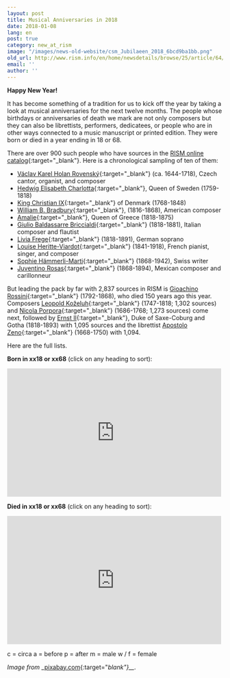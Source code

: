```yaml
---
layout: post
title: Musical Anniversaries in 2018
date: 2018-01-08
lang: en
post: true
category: new_at_rism
image: "/images/news-old-website/csm_Jubilaeen_2018_6bcd9ba1bb.png"
old_url: http://www.rism.info/en/home/newsdetails/browse/25/article/64/musical-anniversaries-in-2018.html
email: ''
author: ''
---
```


**Happy New Year!**

It has become something of a tradition for us to kick off the year by taking a look at musical anniversaries for the next twelve months. The people whose birthdays or anniversaries of death we mark are not only composers but they can also be librettists, performers, dedicatees, or people who are in other ways connected to a music manuscript or printed edition. They were born or died in a year ending in 18 or 68.

There are over 900 such people who have sources in the [RISM online catalog](https://opac.rism.info/){:target="_blank"}. Here is a chronological sampling of ten of them:

- [Václav Karel Holan Rovenský](https://opac.rism.info/search?View=rism&q=131986627&Language=en){:target="_blank"} (ca. 1644-1718), Czech cantor, organist, and composer
- [Hedwig Elisabeth Charlotta](https://opac.rism.info/search?View=rism&q=1013594819&Language=en){:target="_blank"}, Queen of Sweden (1759-1818)
- [King Christian IX](https://opac.rism.info/search?View=rism&q=119071126&Language=en){:target="_blank"} of Denmark (1768-1848)
- [William B. Bradbury](https://opac.rism.info/search?View=rism&q=116385154&Language=en){:target="_blank"}, (1816-1868), American composer
- [Amalie](https://opac.rism.info/search?View=rism&q=119077701&Language=en){:target="_blank"}, Queen of Greece (1818-1875)
- [Giulio Baldassarre Briccialdi](https://opac.rism.info/search?View=rism&q=134674502&Language=en){:target="_blank"} (1818-1881), Italian composer and flautist
- [Livia Frege](https://opac.rism.info/search?View=rism&q=116749253&Language=en){:target="_blank"} (1818-1891), German soprano
- [Louise Heritte-Viardot](https://opac.rism.info/search?View=rism&q=116736569&Language=en){:target="_blank"} (1841-1918), French pianist, singer, and composer
- [Sophie Hämmerli-Marti](https://opac.rism.info/search?View=rism&q=118700154&Language=en){:target="_blank"} (1868-1942), Swiss writer
- [Juventino Rosas](https://opac.rism.info/search?View=rism&q=123093848&Language=en){:target="_blank"} (1868-1894), Mexican composer and carillonneur

But leading the pack by far with 2,837 sources in RISM is [Gioachino Rossini](https://opac.rism.info/search?View=rism&q=118602985&Language=en){:target="_blank"} (1792-1868), who died 150 years ago this year. Composers [Leopold Koželuh](https://opac.rism.info/search?View=rism&q=11635190X&Language=en){:target="_blank"} (1747-1818; 1,302 sources) and [Nicola Porpora](https://opac.rism.info/search?View=rism&q=123494591&Language=en){:target="_blank"} (1686-1768; 1,273 sources) come next, followed by [Ernst II](https://opac.rism.info/search?View=rism&q=118685279&Language=en){:target="_blank"}, Duke of Saxe-Coburg and Gotha (1818-1893) with 1,095 sources and the librettist [Apostolo Zeno](https://opac.rism.info/search?View=rism&q=116980257&Language=en){:target="_blank"} (1668-1750) with 1,094.

Here are the full lists.

**Born in xx18 or xx68** (click on any heading to sort):

<iframe width="500" height="300" scrolling="yes" frameborder="no" src="https://fusiontables.google.com/embedviz?viz=GVIZ&amp;t=TABLE&amp;q=select+col0%2C+col1%2C+col2+from+1Yl3qbQzkv-og7QRRYCyc8JCk6bhCKZirWbFOiptY&amp;containerId=googft-gviz-canvas"></iframe>


**Died in xx18 or xx68** (click on any heading to sort):

<iframe width="500" height="300" scrolling="yes" frameborder="no" src="https://fusiontables.google.com/embedviz?viz=GVIZ&amp;t=TABLE&amp;q=select+col0%2C+col1%2C+col2+from+1fr_jL-iwB4Jsgzh2ocz14Cc0F8_orZAR6dpUKB_a&amp;containerId=googft-gviz-canvas"></iframe>

c = circa
a = before
p = after
m = male
w / f = female

_Image from_ _[pixabay.com](https://pixabay.com/de/gl%C3%BCckliches-neues-jahr-2018-gr%C3%BC%C3%9Fe-2751594/){:target="_blank"}__._